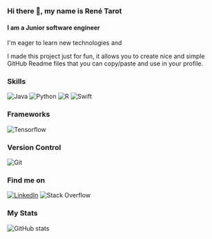 ### Hi there 👋, my name is René Tarot
#### I am a Junior software engineer

I'm eager to learn new technologies and 

I made this project just for fun, it allows you to create nice and simple GitHub Readme files that you can copy/paste and use in your profile.

### Skills 
![Java](https://img.shields.io/badge/Java-FE8B4D?style=for-the-badge) ![Python](https://img.shields.io/badge/Python-FE8B4D?style=for-the-badge)  ![R](https://img.shields.io/badge/R-FE8B4D?style=for-the-badge) ![Swift](https://img.shields.io/badge/Swift-FE8B4D?style=for-the-badge)

### Frameworks 
![Tensorflow](https://img.shields.io/badge/Tensorflow-62F53B?style=for-the-badge) 

### Version Control
![Git](https://img.shields.io/badge/Git-F56C22?style=for-the-badge)

### Find me on

[![LinkedIn](https://img.shields.io/badge/LinkedIn-0077B5?style=for-the-badge&logo=linkedin&logoColor=white)](www.linkedin.com/in/rene-tarot-) ![Stack Overflow](https://img.shields.io/badge/-Stackoverflow-FE7A16?style=for-the-badge&logo=stack-overflow&logoColor=white)

### My Stats

![GitHub stats](https://github-readme-stats.vercel.app/api?username=Rene-Tarot&show_icons=true&theme=radical)  

